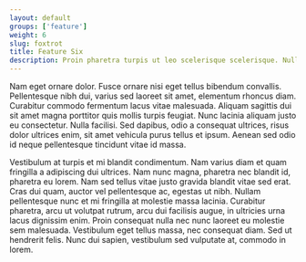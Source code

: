 ```yaml
---
layout: default
groups: ['feature']
weight: 6
slug: foxtrot
title: Feature Six
description: Proin pharetra turpis ut leo scelerisque scelerisque. Nullam sit amet sem et ante tempor sagittis sed a dui.
---
```

Nam eget ornare dolor. Fusce ornare nisi eget tellus bibendum convallis. Pellentesque nibh dui, varius sed laoreet sit amet, elementum rhoncus diam. Curabitur commodo fermentum lacus vitae malesuada. Aliquam sagittis dui sit amet magna porttitor quis mollis turpis feugiat. Nunc lacinia aliquam justo eu consectetur. Nulla facilisi. Sed dapibus, odio a consequat ultrices, risus dolor ultrices enim, sit amet vehicula purus tellus et ipsum. Aenean sed odio id neque pellentesque tincidunt vitae id massa.

Vestibulum at turpis et mi blandit condimentum. Nam varius diam et quam fringilla a adipiscing dui ultrices. Nam nunc magna, pharetra nec blandit id, pharetra eu lorem. Nam sed tellus vitae justo gravida blandit vitae sed erat. Cras dui quam, auctor vel pellentesque ac, egestas ut nibh. Nullam pellentesque nunc et mi fringilla at molestie massa lacinia. Curabitur pharetra, arcu ut volutpat rutrum, arcu dui facilisis augue, in ultricies urna lacus dignissim enim. Proin consequat nulla nec nunc laoreet eu molestie sem malesuada. Vestibulum eget tellus massa, nec consequat diam. Sed ut hendrerit felis. Nunc dui sapien, vestibulum sed vulputate at, commodo in lorem.
